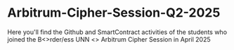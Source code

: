 # Arbitrum-Cipher-Session-Q2-2025
Here you'll find the Github and SmartContract activities of the students who joined the B&lt;>rder/ess UNN &lt;> Arbitrum Cipher Session in April 2025
